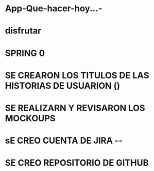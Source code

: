 # App-Que-hacer-hoy...-
# 
# disfrutar 
# SPRING 0 
# SE CREARON LOS TITULOS DE LAS HISTORIAS DE USUARION ()
# SE REALIZARN Y REVISARON LOS MOCKOUPS
# sE CREO CUENTA DE JIRA --
# SE CREO REPOSITORIO DE GITHUB
# 
